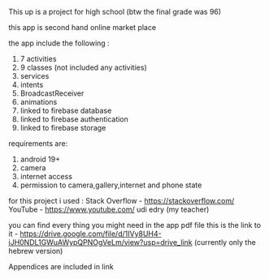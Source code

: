 This up is a project for high school (btw the final grade was 96)

this app is second hand online market place

the app include the following :
1. 7 activities
2. 9 classes (not included any activities)
3. services
4. intents
5. BroadcastReceiver
6. animations
7. linked to firebase database
8. linked to firebase authentication
9. linked to firebase storage

requirements are:
1. android 19+
2. camera
3. internet access
4. permission to camera,gallery,internet and phone state

for this project i used :
Stack Overflow - https://stackoverflow.com/
YouTube - https://www.youtube.com/
udi edry (my teacher)

you can find every thing you might need in the app pdf file this is the link to it - https://drive.google.com/file/d/1IVy8UH4-iJH0NDL1GWuAWypQPNOgVeLm/view?usp=drive_link (currently only the hebrew version)

Appendices are included in link
